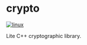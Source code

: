 # crypto

[![linux][linux-badge]][linux-link]

Lite C++ cryptographic library.

[linux-badge]:  https://github.com/automainint/crypto/workflows/linux/badge.svg
[linux-link]:   https://github.com/automainint/crypto/actions?query=workflow%3Alinux
